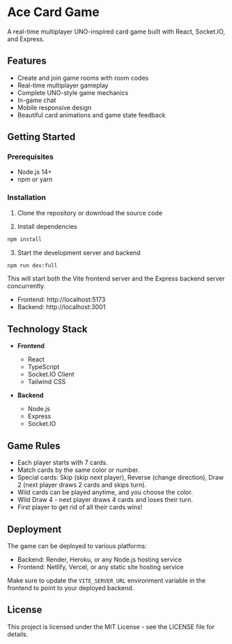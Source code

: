 # Ace Card Game

A real-time multiplayer UNO-inspired card game built with React, Socket.IO, and Express.

## Features

- Create and join game rooms with room codes
- Real-time multiplayer gameplay
- Complete UNO-style game mechanics
- In-game chat
- Mobile responsive design
- Beautiful card animations and game state feedback

## Getting Started

### Prerequisites

- Node.js 14+ 
- npm or yarn

### Installation

1. Clone the repository or download the source code

2. Install dependencies
```bash
npm install
```

3. Start the development server and backend
```bash
npm run dev:full
```

This will start both the Vite frontend server and the Express backend server concurrently.

- Frontend: http://localhost:5173
- Backend: http://localhost:3001

## Technology Stack

- **Frontend**
  - React
  - TypeScript
  - Socket.IO Client
  - Tailwind CSS

- **Backend**
  - Node.js
  - Express
  - Socket.IO

## Game Rules

- Each player starts with 7 cards.
- Match cards by the same color or number.
- Special cards: Skip (skip next player), Reverse (change direction), Draw 2 (next player draws 2 cards and skips turn).
- Wild cards can be played anytime, and you choose the color.
- Wild Draw 4 - next player draws 4 cards and loses their turn.
- First player to get rid of all their cards wins!

## Deployment

The game can be deployed to various platforms:

- Backend: Render, Heroku, or any Node.js hosting service
- Frontend: Netlify, Vercel, or any static site hosting service

Make sure to update the `VITE_SERVER_URL` environment variable in the frontend to point to your deployed backend.

## License

This project is licensed under the MIT License - see the LICENSE file for details.